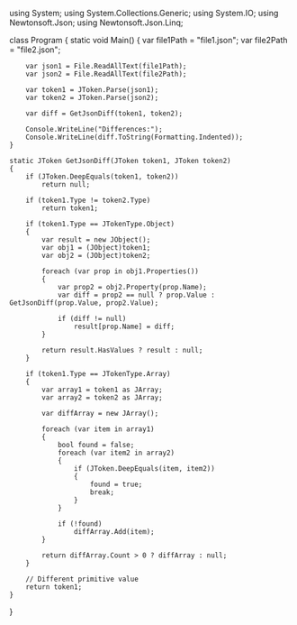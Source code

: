 using System;
using System.Collections.Generic;
using System.IO;
using Newtonsoft.Json;
using Newtonsoft.Json.Linq;

class Program
{
    static void Main()
    {
        var file1Path = "file1.json";
        var file2Path = "file2.json";

        var json1 = File.ReadAllText(file1Path);
        var json2 = File.ReadAllText(file2Path);

        var token1 = JToken.Parse(json1);
        var token2 = JToken.Parse(json2);

        var diff = GetJsonDiff(token1, token2);

        Console.WriteLine("Differences:");
        Console.WriteLine(diff.ToString(Formatting.Indented));
    }

    static JToken GetJsonDiff(JToken token1, JToken token2)
    {
        if (JToken.DeepEquals(token1, token2))
            return null;

        if (token1.Type != token2.Type)
            return token1;

        if (token1.Type == JTokenType.Object)
        {
            var result = new JObject();
            var obj1 = (JObject)token1;
            var obj2 = (JObject)token2;

            foreach (var prop in obj1.Properties())
            {
                var prop2 = obj2.Property(prop.Name);
                var diff = prop2 == null ? prop.Value : GetJsonDiff(prop.Value, prop2.Value);

                if (diff != null)
                    result[prop.Name] = diff;
            }

            return result.HasValues ? result : null;
        }

        if (token1.Type == JTokenType.Array)
        {
            var array1 = token1 as JArray;
            var array2 = token2 as JArray;

            var diffArray = new JArray();

            foreach (var item in array1)
            {
                bool found = false;
                foreach (var item2 in array2)
                {
                    if (JToken.DeepEquals(item, item2))
                    {
                        found = true;
                        break;
                    }
                }

                if (!found)
                    diffArray.Add(item);
            }

            return diffArray.Count > 0 ? diffArray : null;
        }

        // Different primitive value
        return token1;
    }
}
